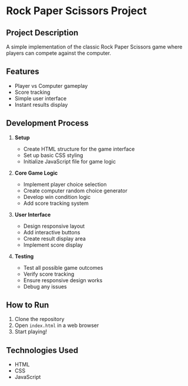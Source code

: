 # Rock Paper Scissors Project

## Project Description
A simple implementation of the classic Rock Paper Scissors game where players can compete against the computer.

## Features
- Player vs Computer gameplay
- Score tracking
- Simple user interface
- Instant results display

## Development Process
1. **Setup**
   - Create HTML structure for the game interface
   - Set up basic CSS styling
   - Initialize JavaScript file for game logic

2. **Core Game Logic**
   - Implement player choice selection
   - Create computer random choice generator
   - Develop win condition logic
   - Add score tracking system

3. **User Interface**
   - Design responsive layout
   - Add interactive buttons
   - Create result display area
   - Implement score display

4. **Testing**
   - Test all possible game outcomes
   - Verify score tracking
   - Ensure responsive design works
   - Debug any issues

## How to Run
1. Clone the repository
2. Open `index.html` in a web browser
3. Start playing!

## Technologies Used
- HTML
- CSS
- JavaScript
